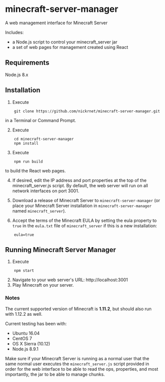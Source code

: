 
# minecraft-server-manager
A web management interface for Minecraft Server

Includes:
* a Node.js script to control your minecraft_server jar
* a set of web pages for management created using React

## Requirements
Node.js 8.x

## Installation
1. Execute

```
    git clone https://github.com/nickrnet/minecraft-server-manager.git
```

in a Terminal or Command Prompt.

2. Execute

```
    cd minecraft-server-manager
    npm install
```

3. Execute

```
    npm run build
```

to build the React web pages.

4. If desired, edit the IP address and port properties at the top of the minecraft_server.js
script. By default, the web server will run on all network interfaces on port 3001.

5. Download a release of Minecraft Server to `minecraft-server-manager` (or place
your Minecraft Server installation in `minecraft-server-manager` named `minecraft_server`).

6. Accept the terms of the Minecraft EULA by setting the eula property to `true` in the 
`eula.txt` file of `minecraft_server` if this is a new installation:

```
    eula=true
```

## Running Minecraft Server Manager
1. Execute

```
    npm start
```

2. Navigate to your web server's URL: http://localhost:3001
3. Play Minecraft on your server.

### Notes
The current supported version of Minecraft is **1.11.2**, but should also run with 1.12.2 as well.

Current testing has been with:
* Ubuntu 16.04
* CentOS 7
* OS X Sierra (10.12)
* Node.js 8.9.1

Make sure if your Minecraft Server is running as a normal user that the
same normal user executes the `minecraft_server.js` script
provided in order for the web interface to be able to read the ops,
properties, and most importantly, the jar to be able to manage chunks.
